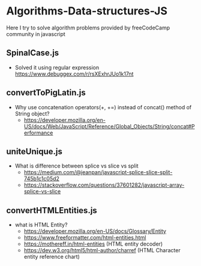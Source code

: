 # Algorithms-Data-structures-JS
Here I try to solve algorithm problems provided by freeCodeCamp community in javascript

## SpinalCase.js

- Solved it using regular expression https://www.debuggex.com/r/rsXExhrJUo1k17nt

## convertToPigLatin.js

- Why use concatenation operators(+, +=) instead of concat() method of String object?
  - https://developer.mozilla.org/en-US/docs/Web/JavaScript/Reference/Global_Objects/String/concat#Performance
  
## uniteUnique.js

- What is difference between splice vs slice vs split
  - https://medium.com/@jeanpan/javascript-splice-slice-split-745b1c1c05d2
  - https://stackoverflow.com/questions/37601282/javascript-array-splice-vs-slice

## convertHTMLEntities.js

-  what is HTML Entity?
   - https://developer.mozilla.org/en-US/docs/Glossary/Entity
   - https://www.freeformatter.com/html-entities.html
   - https://mothereff.in/html-entities (HTML entity decoder)
   - https://dev.w3.org/html5/html-author/charref (HTML Character entity reference chart)

